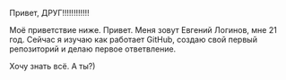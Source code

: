 Привет, ДРУГ!!!!!!!!!!!!

Моё приветствие ниже.
Привет. Меня зовут Евгений Логинов, мне 21 год. Сейчас я изучаю как работает GitHub, создаю свой первый репозиторий и делаю первое ответвление.


Хочу знать всё.
А ты?)
